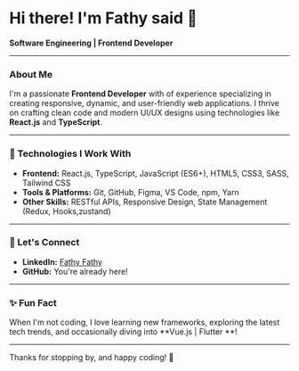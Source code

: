 # Hi there! I'm Fathy said 👋

**Software Engineering | Frontend Developer**

---

### About Me
I'm a passionate **Frontend Developer** with of experience specializing in creating responsive, dynamic, and user-friendly web applications. I thrive on crafting clean code and modern UI/UX designs using technologies like **React.js** and **TypeScript**.

---

### 🔧 Technologies I Work With
- **Frontend:** React.js, TypeScript, JavaScript (ES6+), HTML5, CSS3, SASS, Tailwind CSS
- **Tools & Platforms:** Git, GitHub, Figma, VS Code, npm, Yarn
- **Other Skills:** RESTful APIs, Responsive Design, State Management (Redux, Hooks,zustand)

---

### 🔗 Let's Connect
- **LinkedIn:** [Fathy Fathy](https://www.linkedin.com/in/fathy-said-5997a124b/)
- **GitHub:** You're already here!

---

### ✨ Fun Fact
When I'm not coding, I love learning new frameworks, exploring the latest tech trends, and occasionally diving into **Vue.js | Flutter **!

---

Thanks for stopping by, and happy coding! 🚀

